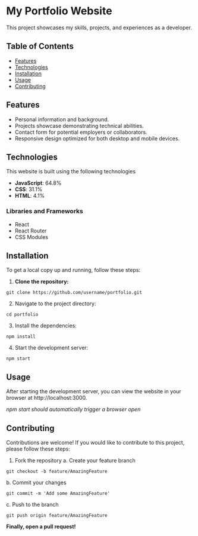 # My Portfolio Website

This project showcases my skills, projects, and experiences as a developer.

## Table of Contents

- [Features](#features)
- [Technologies](#technologies)
- [Installation](#installation)
- [Usage](#usage)
- [Contributing](#contributing)

## Features

- Personal information and background.
- Projects showcase demonstrating technical abilities.
- Contact form for potential employers or collaborators.
- Responsive design optimized for both desktop and mobile devices.

## Technologies

This website is built using the following technologies

- **JavaScript**: 64.8%
- **CSS**: 31.1%
- **HTML**: 4.1%

### Libraries and Frameworks

- React
- React Router
- CSS Modules

## Installation

To get a local copy up and running, follow these steps:

1. **Clone the repository:**

```git clone https://github.com/username/portfolio.git```

2. Navigate to the project directory:

```cd portfolio```

3. Install the dependencies:

```npm install```

4. Start the development server:

```npm start```

## Usage
After starting the development server, you can view the website in your browser at http://localhost:3000. 

_npm start should automatically trigger a browser open_

## Contributing
Contributions are welcome! If you would like to contribute to this project, please follow these steps:

1. Fork the repository
  a. Create your feature branch
  ```
  git checkout -b feature/AmazingFeature
  ```

  b. Commit your changes
  ```
  git commit -m 'Add some AmazingFeature'
  ```

  c. Push to the branch
  ```
  git push origin feature/AmazingFeature
  ```
  
**Finally, open a pull request!**
